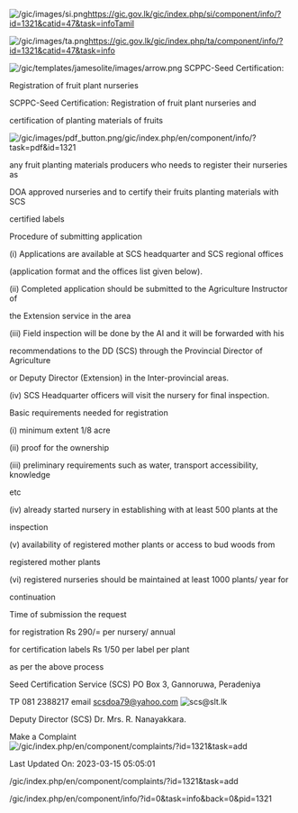<!-- Source: https://gic.gov.lk/gic/index.php/en/component/info/?id=1321&catid=47&task=info -->

![/gic/images/si.png](/gic/images/si.png)https://gic.gov.lk/gic/index.php/si/component/info/?id=1321&catid=47&task=infoTamil

![/gic/images/ta.png](/gic/images/ta.png)https://gic.gov.lk/gic/index.php/ta/component/info/?id=1321&catid=47&task=info

![/gic/templates/jamesolite/images/arrow.png](/gic/templates/jamesolite/images/arrow.png) SCPPC-Seed Certification:

Registration of fruit plant nurseries

SCPPC-Seed Certification: Registration of fruit plant nurseries and

certification of planting materials of fruits

![/gic/images/pdf_button.png](/gic/images/pdf_button.png)/gic/index.php/en/component/info/?task=pdf&id=1321

any fruit planting materials producers who needs to register their nurseries as

DOA approved nurseries and to certify their fruits planting materials with SCS

certified labels

Procedure of submitting application

(i) Applications are available at SCS headquarter and SCS regional offices

(application format and the offices list given below).

(ii) Completed application should be submitted to the Agriculture Instructor of

the Extension service in the area

(iii) Field inspection will be done by the AI and it will be forwarded with his

recommendations to the DD (SCS) through the Provincial Director of Agriculture

or Deputy Director (Extension) in the Inter-provincial areas.

(iv) SCS Headquarter officers will visit the nursery for final inspection.

Basic requirements needed for registration

(i) minimum extent 1/8 acre

(ii) proof for the ownership

(iii) preliminary requirements such as water, transport accessibility, knowledge

etc

(iv) already started nursery in establishing with at least 500 plants at the

inspection

(v) availability of registered mother plants or access to bud woods from

registered mother plants

(vi) registered nurseries should be maintained at least 1000 plants/ year for

continuation

Time of submission the request

for registration Rs 290/= per nursery/ annual

for certification labels Rs 1/50 per label per plant

as per the above process

Seed Certification Service (SCS) PO Box 3, Gannoruwa, Peradeniya

TP 081 2388217 email scsdoa79@yahoo.com ![scs@slt.lk](scs@slt.lk)

Deputy Director (SCS) Dr. Mrs. R. Nanayakkara.

Make a Complaint ![/gic/index.php/en/component/complaints/?id=1321&task=add](/gic/index.php/en/component/complaints/?id=1321&task=add)

Last Updated On: 2023-03-15 05:05:01

/gic/index.php/en/component/complaints/?id=1321&task=add

/gic/index.php/en/component/info/?id=0&task=info&back=0&pid=1321